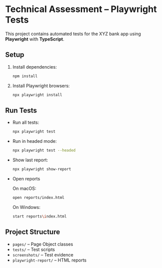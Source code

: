 # Technical Assessment – Playwright Tests

This project contains automated tests for the XYZ bank app using **Playwright** with **TypeScript**.

## Setup

1. Install dependencies:

   ```bash
   npm install
   ```

2. Install Playwright browsers:

   ```bash
   npx playwright install
   ```

## Run Tests

- Run all tests:

  ```bash
  npx playwright test
  ```

- Run in headed mode:

  ```bash
  npx playwright test --headed
  ```

- Show last report:

  ```bash
  npx playwright show-report
  ```

- Open reports
 
  On macOS:
  ```bash
  open reports/index.html
  ```

   On Windows:

   ```bash
   start reports\index.html
   ```

## Project Structure

- `pages/` – Page Object classes
- `tests/` – Test scripts
- `screenshots/` – Test evidence
- `playwright-report/` – HTML reports
